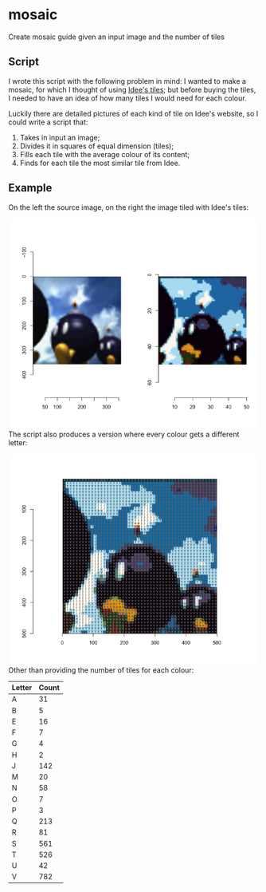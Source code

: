 # mosaic
 Create mosaic guide given an input image and the number of tiles

## Script
I wrote this script with the following problem in mind: I wanted to make a mosaic,
for which I thought of using [Idee's tiles](https://www.idee-shop.com/rico-design-soft-glas-mosaiksteine-185g); 
but before buying the tiles, I needed to have an idea of how many tiles I would need for each colour.

Luckily there are detailed pictures of each kind of tile on Idee's website, so I could write a script that:

1. Takes in input an image;
2. Divides it in squares of equal dimension (tiles);
3. Fills each tile with the average colour of its content;
4. Finds for each tile the most similar tile from Idee.

## Example

On the left the source image, on the right the image tiled with Idee's tiles:

![](example/output1.png)
The script also produces a version where every colour gets a different letter:

![](example/output2.png)
Other than providing the number of tiles for each colour:

| Letter      | Count |
| ----------- | ----------- |
| A   | 31          |
| B   | 5        |
| E   | 16        |
| F   | 7        |
| G   | 4        |
| H   | 2        |
| J   | 142        |
| M   | 20        |
| N   | 58        |
| O   | 7        |
| P   | 3        |
| Q   | 213        |
| R   | 81        |
| S   | 561        |
| T   | 526        |
| U   | 42        |
| V   | 782        |
